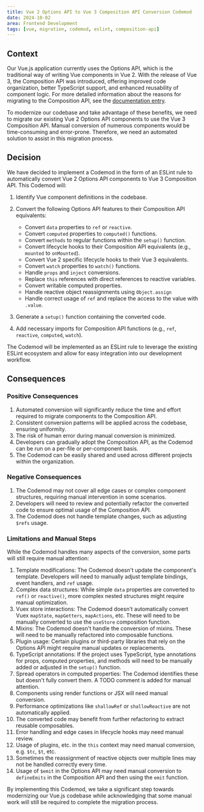 ```yaml
---
title: Vue 2 Options API to Vue 3 Composition API Conversion Codemod
date: 2024-10-02
area: Frontend Development
tags: [vue, migration, codemod, eslint, composition-api]
---
```


## Context

Our Vue.js application currently uses the Options API, which is the traditional way of writing Vue components in Vue 2. With the release of Vue 3, the Composition API was introduced, offering improved code organization, better TypeScript support, and enhanced reusability of component logic. For more detailed information about the reasons for migrating to the Composition API, see the [documentation entry](https://developer.shopware.com/docs/guides/plugins/plugins/administration/system-updates/vue-native.html).

To modernize our codebase and take advantage of these benefits, we need to migrate our existing Vue 2 Options API components to use the Vue 3 Composition API. Manual conversion of numerous components would be time-consuming and error-prone. Therefore, we need an automated solution to assist in this migration process.

## Decision

We have decided to implement a Codemod in the form of an ESLint rule to automatically convert Vue 2 Options API components to Vue 3 Composition API. This Codemod will:

1. Identify Vue component definitions in the codebase.
2. Convert the following Options API features to their Composition API equivalents:
    - Convert `data` properties to `ref` or `reactive`.
    - Convert `computed` properties to `computed()` functions.
    - Convert `methods` to regular functions within the `setup()` function.
    - Convert lifecycle hooks to their Composition API equivalents (e.g., `mounted` to `onMounted`).
    - Convert Vue 2 specific lifecycle hooks to their Vue 3 equivalents.
    - Convert `watch` properties to `watch()` functions.
    - Handle `props` and `inject` conversions.
    - Replace `this` references with direct references to reactive variables.
    - Convert writable computed properties.
    - Handle reactive object reassignments using `Object.assign`
    - Handle correct usage of `ref` and replace the access to the value with `.value`.

3. Generate a `setup()` function containing the converted code.
4. Add necessary imports for Composition API functions (e.g., `ref`, `reactive`, `computed`, `watch`).

The Codemod will be implemented as an ESLint rule to leverage the existing ESLint ecosystem and allow for easy integration into our development workflow.

## Consequences

### Positive Consequences

1. Automated conversion will significantly reduce the time and effort required to migrate components to the Composition API.
2. Consistent conversion patterns will be applied across the codebase, ensuring uniformity.
3. The risk of human error during manual conversion is minimized.
4. Developers can gradually adopt the Composition API, as the Codemod can be run on a per-file or per-component basis.
5. The Codemod can be easily shared and used across different projects within the organization.

### Negative Consequences

1. The Codemod may not cover all edge cases or complex component structures, requiring manual intervention in some scenarios.
2. Developers will need to review and potentially refactor the converted code to ensure optimal usage of the Composition API.
3. The Codemod does not handle template changes, such as adjusting `$refs` usage.

### Limitations and Manual Steps

While the Codemod handles many aspects of the conversion, some parts will still require manual attention:


1. Template modifications: The Codemod doesn't update the component's template. Developers will need to manually adjust template bindings, event handlers, and `ref` usage.
2. Complex data structures: While simple `data` properties are converted to `ref()` or `reactive()`, more complex nested structures might require manual optimization.
3. Vuex store interactions: The Codemod doesn't automatically convert Vuex `mapState`, `mapGetters`, `mapActions`, etc. These will need to be manually converted to use the `useStore` composition function.
4. Mixins: The Codemod doesn't handle the conversion of mixins. These will need to be manually refactored into composable functions.
5. Plugin usage: Certain plugins or third-party libraries that rely on the Options API might require manual updates or replacements.
6. TypeScript annotations: If the project uses TypeScript, type annotations for props, computed properties, and methods will need to be manually added or adjusted in the `setup()` function.
7. Spread operators in computed properties: The Codemod identifies these but doesn't fully convert them. A TODO comment is added for manual attention.
8. Components using render functions or JSX will need manual conversion.
9. Performance optimizations like `shallowRef` or `shallowReactive` are not automatically applied.
10. The converted code may benefit from further refactoring to extract reusable composables.
11. Error handling and edge cases in lifecycle hooks may need manual review.
12. Usage of plugins, etc. in the `this` context may need manual conversion, e.g. `$tc`, `$t`, etc.
13. Sometimes the reassignment of reactive objects over multiple lines may not be handled correctly every time.
14. Usage of `$emit` in the Options API may need manual conversion to `defineEmits` in the Composition API and then using the `emit` function.

By implementing this Codemod, we take a significant step towards modernizing our Vue.js codebase while acknowledging that some manual work will still be required to complete the migration process.
